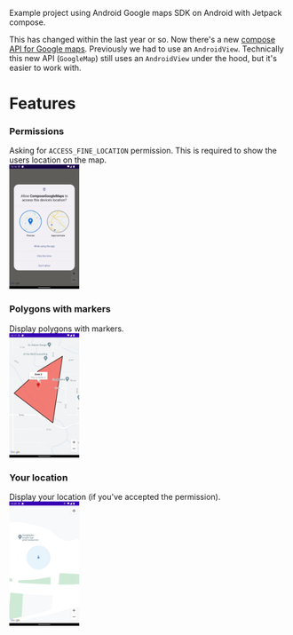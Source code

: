 Example project using Android Google maps SDK on Android with Jetpack compose.

This has changed within the last year or so. Now there's a new [compose API for Google maps](https://github.com/googlemaps/android-maps-compose). Previously we had to use an `AndroidView`. Technically this new API (`GoogleMap`) still uses an `AndroidView` under the hood, but it's easier to work with.

# Features

### Permissions
Asking for `ACCESS_FINE_LOCATION` permission. This is required to show the users location on the map.
<br>
<img src="art/location_permission.png" width="25%">

### Polygons with markers
Display polygons with markers.
<br>
<img src="art/polygon_with_marker.png" width="25%">

### Your location
Display your location (if you've accepted the permission).
<br>
<img src="art/your_location.png" width="25%">
